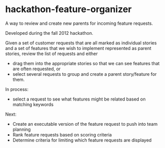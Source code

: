 hackathon-feature-organizer
===========================

A way to review and create new parents for incoming feature requests.  

Developed during the fall 2012 hackathon. 

Given a set of customer requests that are all marked as individual stories and
a set of features that we wish to implement represented as parent stories, review
the list of requests and either

* drag them into the appropriate stories so that we can see features that are often requested, or
* select several requests to group and create a parent story/feature for them.

In process:
* select a request to see what features might be related based on matching keywords

Next:
* Create an executable version of the feature request to push into team planning
* Rank feature requests based on scoring criteria
* Determine criteria for limiting which feature requests are displayed